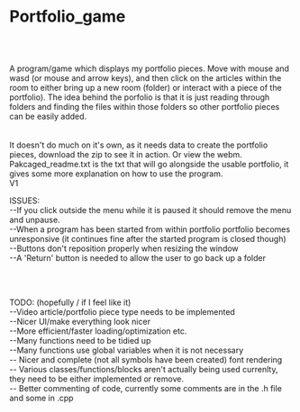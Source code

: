 # Portfolio_game </br>
</br>
</br>

A program/game which displays my portfolio pieces. Move with mouse and wasd (or mouse and arrow keys), and then click on the articles within the room to either bring up a new room (folder) or interact with a piece of the portfolio). The idea behind the porfolio is that it is just reading through folders and finding the files within those folders so other portfolio pieces can be easily added.</br>
</br>
</br>
It doesn't do much on it's own, as it needs data to create the portfolio pieces, download the zip to see it in action. Or view the webm. Pakcaged_readme.txt is the txt that will go alongside the usable portfolio, it gives some more explanation on how to use the program.
</br>
V1
</br>

ISSUES: </br>
--If you click outside the menu while it is paused it should remove the menu and unpause.</br>
--When a program has been started from within portfolio portfolio becomes unresponsive (it continues fine after the started program is closed though)</br>
--Buttons don't reposition properly when resizing the window  </br>
--A 'Return' button is needed to allow the user to go back up a folder</br>

</br>
</br>

TODO: (hopefully / if I feel like it)</br>
--Video article/portfolio piece type needs to be implemented</br>
--Nicer UI/make everything look nicer</br>
--More efficient/faster loading/optimization etc. </br>
--Many functions need to be tidied up</br>
--Many functions use global variables when it is not necessary</br>
-- Nicer and complete (not all symbols have been created) font rendering </br>
-- Various classes/functions/blocks aren't actually being used currenlty, they need to be either implemented or remove. </br>
-- Better commenting of code, currently some comments are in the .h file and some in .cpp </br>
</br>
</br>
